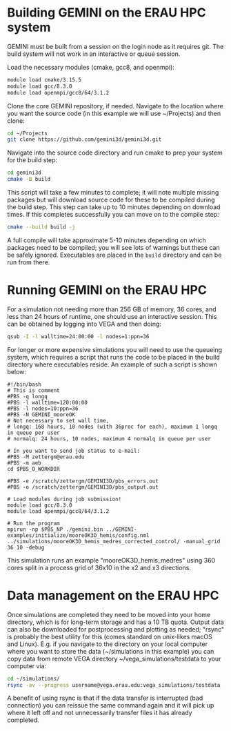 # Building GEMINI on the ERAU HPC system

GEMINI must be built from a session on the login node as it requires git.  The build system will not work in an interactive or queue session.  

Load the necessary modules (cmake, gcc8, and openmpi):

```bash
module load cmake/3.15.5
module load gcc/8.3.0
module load openmpi/gcc8/64/3.1.2
```

Clone the core GEMINI repository, if needed.  Navigate to the location where you want the source code (in this example we will use ~/Projects) and then clone:

```bash
cd ~/Projects
git clone https://github.com/gemini3d/gemini3d.git
```

Navigate into the source code directory and run cmake to prep your system for the build step:

```bash
cd gemini3d
cmake -B build
```

This script will take a few minutes to complete; it will note multiple missing packages but will download source code for these to be compiled during the build step.  This step can take up to 10 minutes depending on download times.  If this completes successfully you can move on to the compile step:

```bash
cmake --build build -j
```

A full compile will take approximate 5-10 minutes depending on which packages need to be compiled; you will see lots of warnings but these can be safely ignored.  Executables are placed in the ```build``` directory and can be run from there.  


# Running GEMINI on the ERAU HPC

For a simulation not needing more than 256 GB of memory, 36 cores, and less than 24 hours of runtime, one should use an interactive session.  This can be obtained by logging into VEGA and then doing:

``` bash
qsub -I -l walltime=24:00:00 -l nodes=1:ppn=36
```

For longer or more expensive simulations you will need to use the queueing system, which requires a script that runs the code to be placed in the build directory where executables reside.  An example of such a script is shown below:

```text file
#!/bin/bash
# This is comment
#PBS -q longq
#PBS -l walltime=120:00:00
#PBS -l nodes=10:ppn=36
#PBS -N GEMINI_mooreOK
# Not necessary to set wall time, 
# longq: 168 hours, 10 nodes (with 36proc for each), maximum 1 longq in queue per user
# normalq: 24 hours, 10 nodes, maximum 4 normalq in queue per user

# In you want to send job status to e-mail:
#PBS -M zettergm@erau.edu
#PBS -m aeb
cd $PBS_O_WORKDIR

#PBS -e /scratch/zettergm/GEMINI3D/pbs_errors.out
#PBS -o /scratch/zettergm/GEMINI3D/pbs_output.out

# Load modules during job submission!
module load gcc/8.3.0
module load openmpi/gcc8/64/3.1.2

# Run the program
mpirun -np $PBS_NP ./gemini.bin ../GEMINI-examples/initialize/mooreOK3D_hemis/config.nml ../simulations/mooreOK3D_hemis_medres_corrected_control/ -manual_grid 36 10 -debug
```

This simulation runs an example "mooreOK3D_hemis_medres" using 360 cores split in a process grid of 36x10 in the x2 and x3 directions.  


# Data management on the ERAU HPC

Once simulations are completed they need to be moved into your home directory, which is for long-term storage and has a 10 TB quota.  Output data can also be downloaded for postprocessing and plotting as needed; "rsync" is probably the best utility for this (comes standard on unix-likes macOS and Linux).  E.g. if you navigate to the directory on your local computer where you want to store the data (~/simulations in this example) you can copy data from remote VEGA directory ~/vega_simulations/testdata to your computer via:

```bash
cd ~/simulations/
rsync -av --progress username@vega.erau.edu:vega_simulations/testdata ./
```

A benefit of using rsync is that if the data transfer is interrupted (bad connection) you can reissue the same command again and it will pick up where it left off and not unnecessarily transfer files it has already completed.  